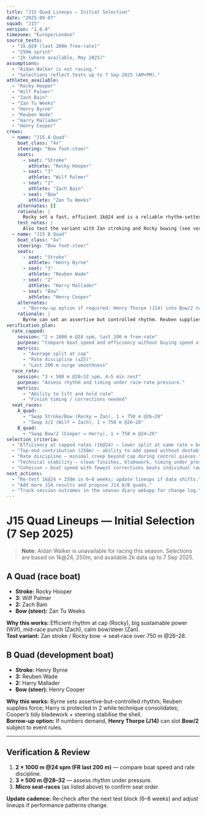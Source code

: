 ```yaml
---
title: "J15 Quad Lineups — Initial Selection"
date: "2025-09-07"
squad: "J15"
version: "1.0.0"
timezone: "Europe/London"
source_tests:
  - "1k @24 (last 200m free-rate)"
  - "250m sprint"
  - "2k (where available, May 2025)"
assumptions:
  - "Aidan Walker is not racing."
  - "Selections reflect tests up to 7 Sep 2025 (AM+PM)."
athletes_available:
  - "Rocky Hooper"
  - "Wilf Palmer"
  - "Zach Bain"
  - "Zan Tu Weeks"
  - "Henry Byrne"
  - "Reuben Wade"
  - "Harry Mallader"
  - "Henry Cooper"
crews:
  - name: "J15 A Quad"
    boat_class: "4x"
    steering: "Bow foot-steer"
    seats:
      - seat: "Stroke"
        athlete: "Rocky Hooper"
      - seat: "3"
        athlete: "Wilf Palmer"
      - seat: "2"
        athlete: "Zach Bain"
      - seat: "Bow"
        athlete: "Zan Tu Weeks"
    alternates: []
    rationale: |
      Rocky set a fast, efficient 1k@24 and is a reliable rhythm-setter. Wilf brings strong sustainable power. Zach adds mid-race punch from a strong 250m. Zan showed excellent rate discipline and calm, making him a steady bow/steer.
    test_notes: |
      Also test the variant with Zan stroking and Rocky bowing (see verification plan).
  - name: "J15 B Quad"
    boat_class: "4x"
    steering: "Bow foot-steer"
    seats:
      - seat: "Stroke"
        athlete: "Henry Byrne"
      - seat: "3"
        athlete: "Reuben Wade"
      - seat: "2"
        athlete: "Harry Mallader"
      - seat: "Bow"
        athlete: "Henry Cooper"
    alternates:
      - "Borrow-up option if required: Henry Thorpe (J14) into Bow/2 to stabilise platform (subject to event rules)."
    rationale: |
      Byrne can set an assertive but controlled rhythm. Reuben supplies force in the engine room. Harry is protected in 2-seat while technique consolidates. Cooper provides tidy bladework and reliable steering in bow.
verification_plan:
  rate_capped:
    session: "2 × 1000 m @24 spm, last 200 m free-rate"
    purpose: "Compare boat speed and efficiency without buying speed via rate creep."
    metrics:
      - "Average split at cap"
      - "Rate discipline (≤25)"
      - "Last 200 m surge smoothness"
  race_rate:
    session: "3 × 500 m @28–32 spm, 4–5 min rest"
    purpose: "Assess rhythm and timing under race-rate pressure."
    metrics:
      - "Ability to lift and hold rate"
      - "Finish timing / corrections needed"
  seat_races:
    A_quad:
      - "Swap Stroke/Bow (Rocky ↔ Zan), 1 × 750 m @26–28"
      - "Swap 3/2 (Wilf ↔ Zach), 1 × 750 m @26–28"
    B_quad:
      - "Swap Bow/2 (Cooper ↔ Harry), 1 × 750 m @24–26"
selection_criteria:
  - "Efficiency at capped rates (1k@24) — lower split at same rate = better."
  - "Top-end contribution (250m) — ability to add speed without destabilising run."
  - "Rate discipline — minimal creep beyond cap during control pieces."
  - "Technical stability — clean finishes, bladework, timing under pressure."
  - "Cohesion — boat speed with fewest corrections beats individual raw numbers."
next_actions:
  - "Re-test 1k@24 + 250m in 6–8 weeks; update lineups if data shifts."
  - "Add more J14 results and propose J14 A/B quads."
  - "Track session outcomes in the season diary webapp for change log."
---
```


# J15 Quad Lineups — Initial Selection (7 Sep 2025)

> **Note:** Aidan Walker is unavailable for racing this season. Selections are based on 1k@24, 250m, and available 2k data up to 7 Sep 2025.

## A Quad (race boat)
- **Stroke:** Rocky Hooper  
- **3:** Wilf Palmer  
- **2:** Zach Bain  
- **Bow (steer):** Zan Tu Weeks  

**Why this works:** Efficient rhythm at cap (Rocky), big sustainable power (Wilf), mid‑race punch (Zach), calm bow/steer (Zan).  
**Test variant:** Zan stroke / Rocky bow → seat‑race over 750 m @26–28.

## B Quad (development boat)
- **Stroke:** Henry Byrne  
- **3:** Reuben Wade  
- **2:** Harry Mallader  
- **Bow (steer):** Henry Cooper  

**Why this works:** Byrne sets assertive-but-controlled rhythm; Reuben supplies force;
Harry is protected in 2 while technique consolidates; Cooper’s tidy bladework + steering stabilise the shell.  
**Borrow-up option:** If numbers demand, **Henry Thorpe (J14)** can slot **Bow/2** subject to event rules.

---

## Verification & Review
1. **2 × 1000 m @24 spm (FR last 200 m)** — compare boat speed and rate discipline.  
2. **3 × 500 m @28–32** — assess rhythm under pressure.  
3. **Micro seat‑races** (as listed above) to confirm seat order.

**Update cadence:** Re‑check after the next test block (6–8 weeks) and adjust lineups if performance patterns change.

